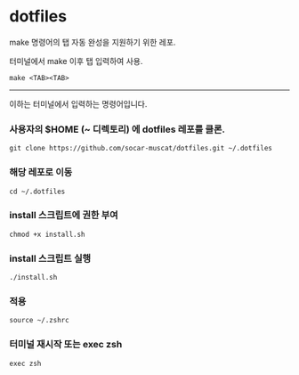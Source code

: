 # dotfiles

make 명령어의 탭 자동 완성을 지원하기 위한 레포.

터미널에서 make 이후 탭 입력하여 사용.
```
make <TAB><TAB>
```
---

이하는 터미널에서 입력하는 명령어입니다.

### 사용자의 $HOME (~ 디렉토리) 에 dotfiles 레포를 클론.
```
git clone https://github.com/socar-muscat/dotfiles.git ~/.dotfiles
```
### 해당 레포로 이동
```
cd ~/.dotfiles
```
### install 스크립트에 권한 부여
```
chmod +x install.sh
```
### install 스크립트 실행
```
./install.sh
```

### 적용 
```
source ~/.zshrc
```

### 터미널 재시작 또는 exec zsh
```
exec zsh
```
